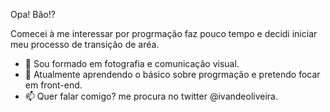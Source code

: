 

Opa! Bão!? 

Comecei à me interessar por progrmação faz pouco tempo e decidi iniciar meu processo de transição de aréa.

- 📸 Sou formado em fotografia e comunicação visual.
- 🌱 Atualmente aprendendo o básico sobre progrmação e pretendo focar em front-end.
- 📫 Quer falar comigo? me procura no twitter @ivandeoliveira.


<!--
**ivandoliveira/ivandoliveira** is a ✨ _special_ ✨ repository because its `README.md` (this file) appears on your GitHub profile.

Here are some ideas to get you started:

- 🔭 I’m currently working on ...
- 🌱 I’m currently learning ...
- 👯 I’m looking to collaborate on ...
- 🤔 I’m looking for help with ...
- 💬 Ask me about ...
- 📫 How to reach me: ...
- 😄 Pronouns: ...
- ⚡ Fun fact: ...
-->
